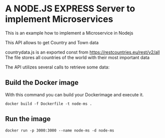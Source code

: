# A NODE.JS EXPRESS Server to implement Microservices

This is an example how to implement a Microservice in Nodejs

This API allows to get Country and Town data

countrydata.js is an exported const from https://restcountries.eu/rest/v2/all
The file stores all countries of the world with their most important data

The API utilizes several calls to retrieve some data:


## Build the Docker image

With this command you can build your Dockerimage and execute it.
```
docker build -f Dockerfile -t node-ms .
```
## Run the image
```
docker run -p 3000:3000 --name node-ms -d node-ms
```